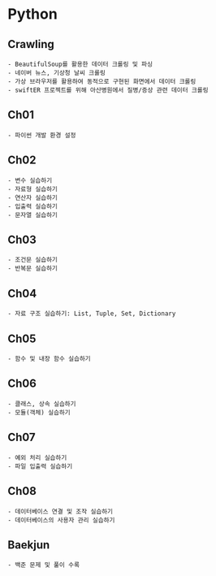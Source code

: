 # Python

## Crawling
    - BeautifulSoup를 활용한 데이터 크롤링 및 파싱
    - 네이버 뉴스, 기상청 날씨 크롤링
    - 가상 브라우저를 활용하여 동적으로 구현된 화면에서 데이터 크롤링
    - swiftER 프로젝트를 위해 아산병원에서 질병/증상 관련 데이터 크롤링

## Ch01
    - 파이썬 개발 환경 설정

## Ch02
    - 변수 실습하기
    - 자료형 실습하기
    - 연산자 실습하기
    - 입출력 실습하기
    - 문자열 실습하기

## Ch03
    - 조건문 실습하기
    - 반복문 실습하기

## Ch04
    - 자료 구조 실습하기: List, Tuple, Set, Dictionary 

## Ch05
    - 함수 및 내장 함수 실습하기

## Ch06
    - 클래스, 상속 실습하기
    - 모듈(객체) 실습하기

## Ch07
    - 예외 처리 실습하기
    - 파일 입출력 실습하기

## Ch08
    - 데이터베이스 연결 및 조작 실습하기
    - 데이터베이스의 사용자 관리 실습하기

## Baekjun
    - 백준 문제 및 풀이 수록
